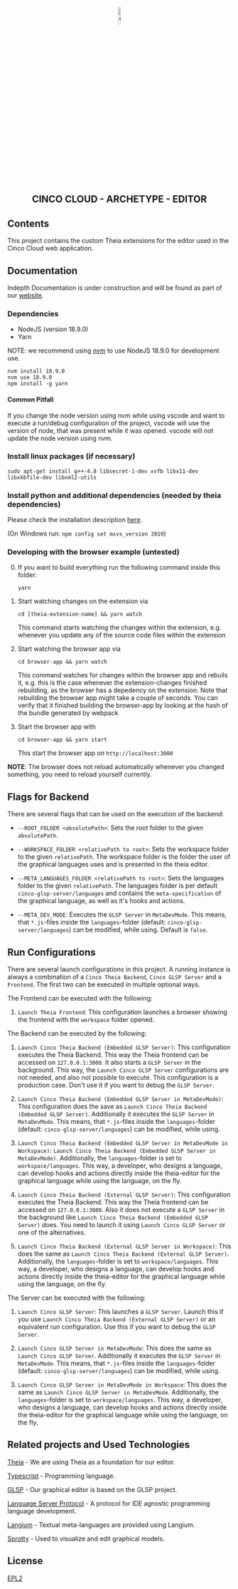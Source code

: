 <div align='center'>

<br />

<img src="https://gitlab.com/scce/cinco-cloud/-/raw/main/docs/vuepress/src/.vuepress/public/assets/cinco-cloud-logo.png" width="10%" alt="Cinco Cloud Logo" />

<h2>CINCO CLOUD - ARCHETYPE - EDITOR</h2>

</div>

## Contents

This project contains the custom Theia extensions for the editor used in the Cinco Cloud web application.

## Documentation

Indepth Documentation is under construction and will be found as part of our [website](https://scce.gitlab.io/cinco-cloud/).

### Dependencies

- NodeJS (version 18.9.0)
- Yarn

NOTE: we recommend using [nvm](https://github.com/creationix/nvm#install-script) to use NodeJS 18.9.0 for development use.

    nvm install 18.9.0
    nvm use 18.9.0
    npm install -g yarn

#### Common Pitfall

If you change the node version using nvm while using vscode and want to execute a run/debug configuration of
the project, vscode will use the version of node, that was present while it was opened. vscode will not
update the node version using nvm.

### Install linux packages (if necessary)

    sudo apt-get install g++-4.8 libsecret-1-dev xvfb libx11-dev libxkbfile-dev libxml2-utils

### Install python and additional dependencies (needed by theia dependencies)

Please check the installation description [here](https://github.com/nodejs/node-gyp#installation).

(On Windows run: ```npm config set msvs_version 2019```)

### Developing with the browser example (untested)

0. If you want to build everything run the following command inside this folder:

    ```yarn```

1. Start watching changes on the extension via

   ```cd [theia-extension-name] && yarn watch```

   This command starts watching the changes within the extension, e.g. whenever you update any
   of the source code files within the extension

2. Start watching the browser app via

   ```cd browser-app && yarn watch```

   This command watches for changes within the browser app and rebuils it, e.g. this is the
   case whenever the extension-changes finished rebuilding, as the browser has a depedency
   on the extension. Note that rebuilding the browser app might take a couple of seconds. You can
   verify that it finished building the browser-app by looking at the hash of the bundle generated by
   webpack

3. Start the browser app with

   ```cd browser-app && yarn start```

   This start the browser app on `http://localhost:3000`

**NOTE**: The browser does not reload automatically whenever you changed something, you need to reload yourself currently.

## Flags for Backend

There are several flags that can be used on the execution of the backend:

- `--ROOT_FOLDER <absolutePath>`: Sets the root folder to the given `absolutePath`.

- `--WORKSPACE_FOLDER <relativePath to root>`: Sets the workspace folder to the given `relativePath`. The workspace folder is the folder the user of the graphical languages uses and is presented in the theia editor.

- `--META_LANGUAGES_FOLDER <relativePath to root>`: Sets the languages folder to the given `relativePath`. The languages folder is per default `cinco-glsp-server/languages` and contains the `meta-specification` of the graphical language, as well as it's hooks and actions.

- `--META_DEV_MODE`: Executes the `GLSP Server` in `MetaDevMode`. This means, that `*.js`-files inside the `languages`-folder (default: `cinco-glsp-server/languages`) can be modified, while using. Default is `false`.

## Run Configurations

There are several launch configurations in this project. A running instance is always a combination of a `Cinco Theia Backend`, `Cinco GLSP Server` and a `Frontend`. The first two can be executed in multiple optional ways.

The Frontend can be executed with the following:

1. `Launch Theia Frontend`: This configuration launches a browser showing the frontend with the `workspace` folder opened.

The Backend can be executed by the following:

1. `Launch Cinco Theia Backend (Embedded GLSP Server)`: This configuration executes the Theia Backend. This way the Theia frontend can be accessed on `127.0.0.1:3000`. It also starts a `GLSP Server` in the background. This way, the `Launch Cinco GLSP Server` configurations are not needed, and also not possible to execute. This configuration is a production case. Don't use it if you want to debug the `GLSP Server`.

2. `Launch Cinco Theia Backend (Embedded GLSP Server in MetaDevMode)`: This configuration does the save as `Launch Cinco Theia Backend (Embedded GLSP Server)`. Additionally it executes the `GLSP Server` in `MetaDevMode`. This means, that `*.js`-files inside the `languages`-folder (default: `cinco-glsp-server/languages`) can be modified, while using.

3. `Launch Cinco Theia Backend (Embedded GLSP Server in MetaDevMode in Workspace)`: `Launch Cinco Theia Backend (Embedded GLSP Server in MetaDevMode)`. Additionally, the `languages`-folder is set to `workspace/languages`. This way, a developer, who designs a language, can develop hooks and actions directly inside the theia-editor for the graphical language while using the language, on the fly.

4. `Launch Cinco Theia Backend (External GLSP Server)`: This configuration executes the Theia Backend. This way the Theia frontend can be accessed on `127.0.0.1:3000`. Also it does not execute a `GLSP Server` in the background like `Launch Cinco Theia Backend (Embedded GLSP Server)` does. You need to launch it using `Launch Cinco GLSP Server` or one of the alternatives.

5. `Launch Cinco Theia Backend (External GLSP Server in Workspace)`: This does the same as `Launch Cinco Theia Backend (External GLSP Server)`. Additionally, the `languages`-folder is set to `workspace/languages`. This way, a developer, who designs a language, can develop hooks and actions directly inside the theia-editor for the graphical language while using the language, on the fly.

The Server can be executed with the following:

1. `Launch Cinco GLSP Server`: This launches a `GLSP Server`. Launch this if you use `Launch Cinco Theia Backend (External GLSP Server)` or an equivalent run configuration. Use this if you want to debug the `GLSP Server`.

2. `Launch Cinco GLSP Server in MetaDevMode`: This does the same as `Launch Cinco GLSP Server`. Additionally it executes the `GLSP Server` in `MetaDevMode`. This means, that `*.js`-files inside the `languages`-folder (default: `cinco-glsp-server/languages`) can be modified, while using.

3. `Launch Cinco GLSP Server in MetaDevMode in Workspace`: This does the same as `Launch Cinco GLSP Server in MetaDevMode`. Additionally, the `languages`-folder is set to `workspace/languages`. This way, a developer, who designs a language, can develop hooks and actions directly inside the theia-editor for the graphical language while using the language, on the fly.

## Related projects and Used Technologies

[Theia][theia] - We are using Theia as a foundation for our editor.

[Typescript][typescript] - Programming language.

[GLSP][glsp] - Our graphical editor is based on the GLSP project.

[Language Server Protocol][lsp] - A protocol for IDE agnostic programming language development.

[Langium][langium] - Textual meta-languages are provided using Langium.

[Sprotty][sprotty] - Used to visualize and edit graphical models.

[//]: # "Source definitions"
[theia]: https://github.com/eclipse-theia/theia "Theia"
[typescript]: https://www.typescriptlang.org/ "Typescript"
[glsp]: https://github.com/eclipse-glsp/glsp "The Graphical Language Server Platform"
[lsp]: https://microsoft.github.io/language-server-protocol/ "Language Server Protocol"
[langium]: https://langium.org/ "Langium"
[sprotty]: https://sprotty.org/ "Sprotty"

## License

[EPL2](https://www.eclipse.org/legal/epl-2.0/)
